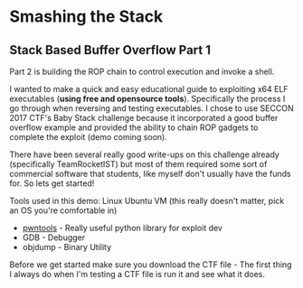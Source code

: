 # Smashing the Stack
## Stack Based Buffer Overflow Part 1

Part 2 is building the ROP chain to control execution and invoke a shell. 

I wanted to make a quick and easy educational guide to exploiting x64 ELF executables (**using free and opensource tools**). Specifically the process I go through when reversing and testing executables. I chose to use SECCON 2017 CTF's Baby Stack challenge because it incorporated a good buffer overflow example and provided the ability to chain ROP gadgets to complete the exploit (demo coming soon). 

There have been several really good write-ups on this challenge already (specifically TeamRocketIST) but most of them required some sort of commercial software that students, like myself don't usually have the funds for. So lets get started!

Tools used in this demo: 
  Linux Ubuntu VM (this really doesn't matter, pick an OS you're comfortable in)
  * [pwntools](https://github.com/Gallopsled/pwntools.git) - Really useful python library for exploit dev 
  * GDB - Debugger
  * objdump - Binary Utility 

Before we get started make sure you download the CTF file - 
The first thing I always do when I'm testing a CTF file is run it and see what it does.
